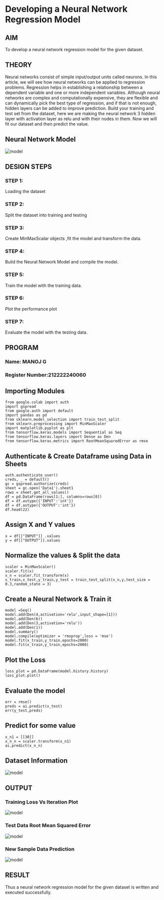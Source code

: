 # Developing a Neural Network Regression Model

## AIM

To develop a neural network regression model for the given dataset.

## THEORY

Neural networks consist of simple input/output units called neurons. In this article, we will see how
neural networks can be applied to regression problems.
Regression helps in establishing a relationship between a dependent variable and one or more
independent variables. Although neural networks are complex and computationally expensive, they
are flexible and can dynamically pick the best type of regression, and if that is not enough, hidden
layers can be added to improve prediction.
Build your training and test set from the dataset, here we are making the neural network 3 hidden
layer with activation layer as relu and with their nodes in them. Now we will fit our dataset and then
predict the value.

## Neural Network Model

![model](1.jpg)

## DESIGN STEPS

### STEP 1:

Loading the dataset

### STEP 2:

Split the dataset into training and testing

### STEP 3:

Create MinMaxScalar objects ,fit the model and transform the data.

### STEP 4:

Build the Neural Network Model and compile the model.

### STEP 5:

Train the model with the training data.

### STEP 6:

Plot the performance plot

### STEP 7:

Evaluate the model with the testing data.

## PROGRAM
### Name: MANOJ G
### Register Number:212222240060

## Importing Modules
```
from google.colab import auth
import gspread
from google.auth import default
import pandas as pd
from sklearn.model_selection import train_test_split
from sklearn.preprocessing import MinMaxScaler
import matplotlib.pyplot as plt
from tensorflow.keras.models import Sequential as Seq
from tensorflow.keras.layers import Dense as Den
from tensorflow.keras.metrics import RootMeanSquaredError as rmse
```
## Authenticate & Create Dataframe using Data in Sheets
```
auth.authenticate_user()
creds, _ = default()
gc = gspread.authorize(creds)
sheet = gc.open('Data1').sheet1
rows = sheet.get_all_values()
df = pd.DataFrame(rows[1:], columns=rows[0])
df = df.astype({'INPUT':'int'})
df = df.astype({'OUTPUT':'int'})
df.head(22)
```
## Assign X and Y values
```
x = df[["INPUT"]] .values
y = df[["OUTPUT"]].values
```

## Normalize the values & Split the data
```
scaler = MinMaxScaler()
scaler.fit(x)
x_n = scaler.fit_transform(x)
x_train,x_test,y_train,y_test = train_test_split(x_n,y,test_size = 0.3,random_state = 3)
```
## Create a Neural Network & Train it
```
model =Seq()
model.add(Den(4,activation='relu',input_shape=[1]))
model.add(Den(6))
model.add(Den(3,activation='relu'))
model.add(Den(1))
model.summary()
model.compile(optimizer = 'rmsprop',loss = 'mse')
model.fit(x_train,y_train,epochs=2000)
model.fit(x_train,y_train,epochs=2000)
```
## Plot the Loss
```
loss_plot = pd.DataFrame(model.history.history)
loss_plot.plot()
```
## Evaluate the model

```
err = rmse()
preds = ai.predict(x_test)
err(y_test,preds)
```
## Predict for some value

```
x_n1 = [[30]]
x_n_n = scaler.transform(x_n1)
ai.predict(x_n_n)
```


## Dataset Information
![model](1.png)

## OUTPUT

### Training Loss Vs Iteration Plot

![model](2.png)

### Test Data Root Mean Squared Error

![model](3.png)

### New Sample Data Prediction

![model](4.png)

## RESULT

Thus a neural network regression model for the given dataset is written and executed successfully.
